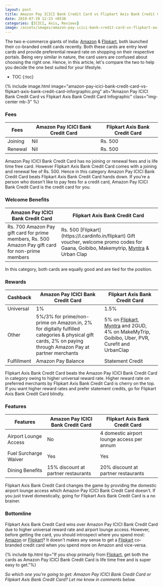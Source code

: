 ```yaml
---
layout: post
title: Amazon Pay ICICI Bank Credit Card vs Flipkart Axis Bank Credit Card
date: 2019-07-20 12:23 +0530
categories: [ICICI, Axis, Reviews]
image: /assets/images/amazon-pay-icici-bank-credit-card-vs-flipkart-axis-bank-credit-card.jpg
---
```


The two e-commerce giants of India: [Amazon](/amazon-pay-icici-bank-credit-card-review/) & [Flipkart](/flipkart-axis-bank-credit-card-launched/), both launched their co-branded credit cards recently. Both these cards are entry level cards and provide preferential reward rate on shopping on their respective portals. Being very similar in nature, the card users are confused about choosing the right one. Hence, in this article, let's compare the two to help you decide the one best suited for your lifestyle.

<!-- prettier-ignore -->
* TOC
{:toc}

{% include image.html image="amazon-pay-icici-bank-credit-card-vs-flipkart-axis-bank-credit-card-inforgraphic.png" alt="Amazon Pay ICICI Bank Credit Card vs Flipkart Axis Bank Credit Card Infographic" class="img-center mb-3" %}

### Fees

<table class="table" style="display: block;overflow-x: auto;">
<thead class="thead-dark">
<tr>
    <th scope="col"> Fees</th>
	<th scope="col"> Amazon Pay ICICI Bank Credit Card</th>
    <th scope="col"> Flipkart Axis Bank Credit Card</th>
</tr>
</thead>
<tbody>
<tr>
    <td> Joining </td>
	<td> Nil </td>
	<td> Rs. 500 </td>
</tr>
<tr>
    <td> Renewal </td>
	<td> Nil </td>
	<td> Rs. 500 </td>
</tr>
</tbody>
</table>
Amazon Pay ICICI Bank Credit Card has no joining or renewal fees and is life time free card. However Flipkart Axis Bank Credit Card comes with a joining and renewal fee of Rs. 500. Hence in this category Amazon Pay ICICI Bank Credit Card beats Flipkart Axis Bank Credit Card hands down. If you're a person who doesn't like to pay fees for a credit card, Amazon Pay ICICI Bank Credit Card is the credit card for you.

### Welcome Benefits

<table class="table" style="display: block;overflow-x: auto;">
<thead class="thead-dark">
<tr>
	<th scope="col"> Amazon Pay ICICI Bank Credit Card</th>
    <th scope="col"> Flipkart Axis Bank Credit Card</th>
</tr>
</thead>
<tbody>
<tr>
	<td> Rs. 700 Amazon Pay gift card for prime members, Rs. 500 Amazon Pay gift card for non-prime members</td>
	<td> Rs. 500 [Flipkart](https://l.cardinfo.in/flipkart) Gift voucher, welcome promo codes for Gaana, Goibibo, Makemytrip, <a href="https://l.cardinfo.in/myntra" target="_blank">Myntra</a> & Urban Clap </td>
</tr>
</tbody>
</table>

In this category, both cards are equally good and are tied for the position.

### Rewards

<table class="table" style="display: block;overflow-x: auto;">
<thead class="thead-dark">
<tr>
    <th scope="col"> Cashback </th>
	<th scope="col"> Amazon Pay ICICI Bank Credit Card</th>
    <th scope="col"> Flipkart Axis Bank Credit Card</th>
</tr>
</thead>
<tbody>
<tr>
    <td> Universal</td>
	<td> 1%</td>
	<td> 1.5%</td>
</tr>
<tr>
    <td> Other</td>
	<td> 5%/3% for prime/non-prime on Amazon.in, 2% for digitally fulfilled categories & physical gift cards, 2% on paying through Amazon Pay at partner merchants</td>
	<td> 5% on <a href="https://l.cardinfo.in/flipkart" target="_blank">Flipkart</a>, <a href="https://l.cardinfo.in/myntra" target="_blank">Myntra</a> and 2GUD, 4% on MakeMyTrip, Goibibo, Uber, PVR, Curefit and UrbanClap</td>
</tr>
<tr>
    <td> Fulfillment</td>
	<td> Amazon Pay Balance</td>
	<td> Statement Credit</td>
</tr>
</tbody>
</table>

Flipkart Axis Bank Credit Card beats the Amazon Pay ICICI Bank Credit Card in category owing to higher universal reward rate. Higher reward rate on preferred merchants by Flipkart Axis Bank Credit Card is cherry on the top. If you want higher reward rates and prefer statement credits, go for Flipkart Axis Bank Credit Card blindly.

### Features

<table class="table" style="display: block;overflow-x: auto;">
<thead class="thead-dark">
<tr>
    <th scope="col"> Features</th>
	<th scope="col"> Amazon Pay ICICI Bank Credit Card</th>
    <th scope="col"> Flipkart Axis Bank Credit Card</th>
</tr>
</thead>
<tbody>
<tr>
    <td> Airport Lounge Access </td>
	<td> No </td>
	<td> 4 domestic airport lounge access per annum </td>
</tr>
<tr>
    <td> Fuel Surcharge Waiver </td>
	<td> Yes </td>
	<td> Yes </td>
</tr>
<tr>
    <td> Dining Benefits </td>
	<td> 15% discount at partner restaurants </td>
	<td> 20% discount at partner restaurants </td>
</tr>
</tbody>
</table>

Flipkart Axis Bank Credit Card changes the game by providing the domestic airport lounge access which Amazon Pay ICICI Bank Credit Card doesn't. If you just travel domestically, going for Flipkart Axis Bank Credit Card is a no brainer.

### Bottomline

Filpkart Axis Bank Credit Card wins over Amazon Pay ICICI Bank Credit Card due to higher universal reward rate and airport lounge access. However, before getting the card, you should introspect where you spend most: [Amazon](https://l.cardinfo.in/amazon) or [Flipkart](https://l.cardinfo.in/flipkart)? It doesn't makes any sense to get a [Flipkart](https://l.cardinfo.in/flipkart) co-branded credit card when you spend more on Amazon and vice-versa.

{% include tip.html tip="If you shop primarily from [Flipkart](https://l.cardinfo.in/flipkart), get both the cards as Amazon Pay ICICI Bank Credit Card is life time free and is super easy to get."%}

_So which one you're going to get: Amazon Pay ICICI Bank Credit Card or Filpkart Axis Bank Credit Card? Let me know in comments below._
